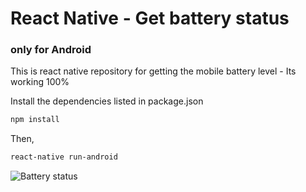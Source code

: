 # React Native - Get battery status

### only for Android

This is react native repository for getting the mobile battery level - Its working 100%

Install the dependencies listed in package.json

```sh
npm install
```

Then,

```sh
react-native run-android
```

![Battery status](https://image.ibb.co/cLvFQ0/mobscreen.png)
